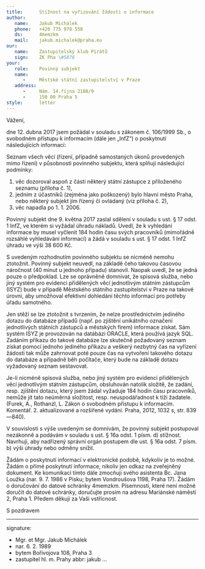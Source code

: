```yaml
---
title:      Stížnost na vyřizování žádosti o informace
author:
   name:    Jakub Michálek
   phone:   +420 775 978 550
   ds:      4memzkm
   mail:    jakub.michalek@praha.eu
our:
   name:    Zastupitelský klub Pirátů
   sign:    ZK Pha \#5876
your:
   role:    Povinný subjekt
   name:    
      -     Městské státní zastupitelství v Praze
   address:
      -     Nám. 14.října 2188/9
      -     150 00 Praha 5
style:      letter
---
```


Vážení,

dne 12. dubna 2017 jsem požádal v souladu s zákonem č. 106/1999 Sb., o svobodném přístupu k informacím (dále jen „InfZ“) o poskytnutí následujících informací: 

Seznam všech věcí (řízení, případně samostaných úkonů provedených mimo řízení) v působnosti povinného subjektu, která splňují následující podmínky: 

1. věc dozoroval aspoň z části některý státní zástupce z přiloženého seznamu (příloha č. 1), 
2. jedním z účastníků (zejména jako poškozený) bylo hlavní město Praha, nebo některý subjekt jím řízený či ovládaný (viz příloha č. 2),
3. věc napadla po 1. 1. 2006.

Povinný subjekt dne 9. května 2017 zaslal sdělení v souladu s ust. § 17 odst. 1 InfZ, ve kterém si vyžádal úhradu nákladů. Uvedl, že k vyhledání informace by musel vyčlenit 184 hodin času svých pracovníků (mimořádně rozsáhlé vyhledávání informací) a žádá v souladu s ust. § 17 odst. 1 InfZ úhradu ve výši 38 600 Kč. 

S uvedeným rozhodnutím povinného subjektu se nicméně nemohu ztotožnit. Povinný subjekt neuvedl, na základě čeho takovou časovou náročnost (40 minut u jednoho případu) stanovil. Naopak uvedl, že se jedná pouze o předpoklad. Lze se oprávněně domnívat, že spisová služba, nebo jiný systém pro evidenci přidělených věcí jednotlivým státním zástupcům (ISYZ) bude v případě Městského státního zastupitelství v Praze na takové úrovni, aby umožňoval efektivní dohledání těchto informací pro potřeby úřadu samotného. 

Jen stěží se lze ztotožnit s tvrzením, že nelze prostřednictvím jediného dotazu do databáze případů (např. po zjištění unikátního označení jednotlivých státních zástupců a městských firem) informace získat. Sám systém ISYZ je provozován na datábázi ORACLE, která používá jazyk SQL. Zadáním příkazu do takové databáze lze skutečně požadovaný seznam získat pomocí jednoho jediného příkazu a veškerý nezbytný čas na vyřízení žádosti tak může zahrnovat poté pouze čas na vytvoření takového dotazu do databáze a případně běh počítače, který bude na základě dotazu vyžadovaný seznam sestavovat. 

Je-li nicméně spisová služba, nebo jiný systém pro evidenci přidělených věcí jednotlivým státním zástupcům, obsluhován natolik složitě, že zadání, resp. zjištění dotazu, který jsem žádal vyžaduje 184 hodin času pracovníků, nemůže jít tato neúměrná složitost, resp. neuspodářadnost k tíži žadatele. (Furek, A., Rothanzl, L. Zákon o svobodném přístupu k informacím. Komentář. 2. aktualizované a rozšířené vydání. Praha, 2012, 1032 s, str. 839—840).

V souvislosti s výše uvedeným se domnívám, že povinný subjekt postupoval nezákonně a podávám v souladu s ust. § 16a odst. 1 písm. d) stížnost. Navrhuji, aby nadřízený správní orgán postupem dle ust. § 16a odst. 7 písm. b) výši úhrady nebo odměny snížil.

Žádám o poskytnutí informací v elektronické podobě, kdykoliv je to možné. Žádám o přímé poskytnutí informace, nikoliv jen odkaz na zveřejněný dokument. Ke komunikaci tímto dále zmocňuji svého asistenta Bc. Jana Loužka (nar. 9. 7. 1986 v Písku; bytem Vondroušova 1198, Praha 17). Žádám o doručování do datové schránky 4memzkm. Písemnosti, které není možné doručit do datové schránky, doručujte prosím na adresu Mariánské náměstí 2, Praha 1. Předem děkuji za Vaši vstřícnost.

S pozdravem

---
signature: 
  - Mgr. et Mgr. Jakub Michálek
  - nar. 6. 2. 1989
  - bytem Bořivojova 108, Praha 3
  - zastupitel hl. m. Prahy
abbr:       jakub
...
